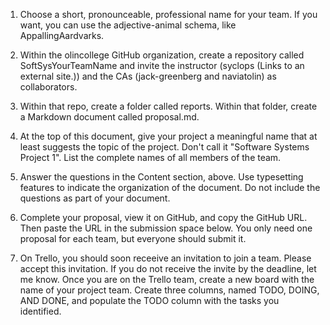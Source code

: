 1) Choose a short, pronounceable, professional name for your team.  If you want, you can use the adjective-animal schema, like AppallingAardvarks.

2) Within the olincollege GitHub organization, create a repository called SoftSysYourTeamName and invite the instructor (syclops (Links to an external site.)) and the CAs (jack-greenberg and naviatolin) as collaborators.

3) Within that repo, create a folder called reports. Within that folder, create a Markdown document called proposal.md.

4) At the top of this document, give your project a meaningful name that at least suggests the topic of the project.  Don't call it "Software Systems Project 1".  List the complete names of all members of the team. 

5) Answer the questions in the Content section, above. Use typesetting features to indicate the organization of the document.  Do not include the questions as part of your document.

6) Complete your proposal, view it on GitHub, and copy the GitHub URL.  Then paste the URL in the submission space below.  You only need one proposal for each team, but everyone should submit it.

7) On Trello, you should soon receeive an invitation to join a team. Please accept this invitation. If you do not receive the invite by the deadline, let me know.  Once you are on the Trello team, create a new board with the name of your project team.  Create three columns, named TODO, DOING, AND DONE, and populate the TODO column with the tasks you identified.
